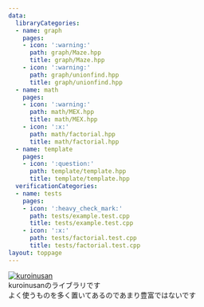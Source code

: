 ```yaml
---
data:
  libraryCategories:
  - name: graph
    pages:
    - icon: ':warning:'
      path: graph/Maze.hpp
      title: graph/Maze.hpp
    - icon: ':warning:'
      path: graph/unionfind.hpp
      title: graph/unionfind.hpp
  - name: math
    pages:
    - icon: ':warning:'
      path: math/MEX.hpp
      title: math/MEX.hpp
    - icon: ':x:'
      path: math/factorial.hpp
      title: math/factorial.hpp
  - name: template
    pages:
    - icon: ':question:'
      path: template/template.hpp
      title: template/template.hpp
  verificationCategories:
  - name: tests
    pages:
    - icon: ':heavy_check_mark:'
      path: tests/example.test.cpp
      title: tests/example.test.cpp
    - icon: ':x:'
      path: tests/factorial.test.cpp
      title: tests/factorial.test.cpp
layout: toppage
---
```

[![kuroinusan](https://img.shields.io/endpoint?url=https%3A%2F%2Fatcoder-badges.now.sh%2Fapi%2Fatcoder%2Fjson%2Fkuroinusan)](https://atcoder.jp/users/kuroinusan)<br>
kuroinusanのライブラリです<br>
よく使うものを多く置いてあるのであまり豊富ではないです